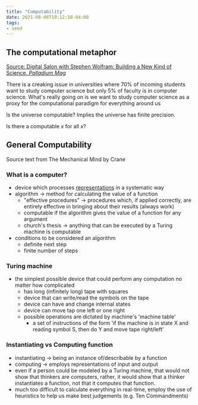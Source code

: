 ```yaml
---
title: "Computability"
date: 2021-08-06T19:12:58-04:00
tags:
- seed
---
```


## The computational metaphor
[Source: Digital Salon with Stephen Wolfram: Building a New Kind of Science, *Palladium Mag*](https://palladiummag.com/2020/08/04/digital-salon-with-stephen-wolfram-building-a-new-kind-of-science/)

There is a creaking issue in universities where 70% of incoming students want to study computer science but only 5% of faculty is in computer science. What's really going on is we want to study computer science as a proxy for the computational paradigm for everything around us

Is the universe computable? Implies the universe has finite precision.

Is there a computable $x$ for all $x$?

## General Computability
Source text from The Mechanical Mind by Crane

### What is a computer?
- device which processes [representations](/thoughts/representation) in a systematic way
-   algorithm → method for calculating the value of a function
	-   "effective procedures" → procedures which, if applied correctly, are entirely effective in bringing about their results (always work)
	-   computable if the algorithm gives the value of a function for any argument
	-   church's thesis → anything that can be executed by a Turing machine is computable
-   conditions to be considered an algorithm
	-   definite next step
	-   finite number of steps

### Turing machine
- the simplest possible device that could perform any computation no matter how complicated
    -   has long (infinitely long) tape with squares
    -   device that can write/read the symbols on the tape
    -   device can have and change internal states
    -   device can move tap one left or one right
    -   possible operations are dictated by machine's 'machine table'
        -   a set of instructions of the form 'if the machine is in state X and reading symbol S, then do Y and move tape right/left'

### Instantiating vs Computing function
-   instantiating → being an instance of/describable by a function
-   computing → employs representations of input and output
-   even if a person could be modeled by a Turing machine, that would not show that thinkers are computers, rather, it would show that a thinker instantiates a function, not that it computes that function.
-   much too difficult to calculate everything in real-time, employ the use of heuristics to help us make best judgements (e.g. Ten Commandments)
